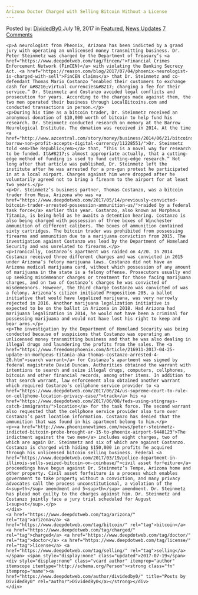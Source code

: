 ```yaml
---
Arizona Doctor Charged with Selling Bitcoin Without a License
---
```

<article class="post-listing post-21417 post type-post status-publish format-standard has-post-thumbnail hentry  tag-arizona tag-bitcoin tag-charged tag-doctor tag-license tag-selling">
    <div class="post-inner">
        <span>Posted by: <a href="https://www.deepdotweb.com/author/dividedby0/" title="">DividedBy0 </a></span>
    <span>July 19, 2017</span>
    <span>in <a href="https://www.deepdotweb.com/category/deepdot-news/" rel="category tag">Featured</a>, <a href="https://www.deepdotweb.com/category/news-updates/" rel="category tag">News Updates</a></span>
    <span><a href="https://www.deepdotweb.com/2017/07/19/arizona-doctor-charged-selling-bitcoin-without-license/#comments">7 Comments</a></span>
    </p>
    <div class="clear"></div>
    
    <p>A neurologist from Pheonix, Arizona has been indicted by a grand jury with operating an unlicensed money transmitting business. Dr. Peter Steinmetz was charged by the Department of Treasury’s <a href="https://www.deepdotweb.com/tag/fincen/">Financial Crimes Enforcement Network (FinCEN)</a> with violating the Banking Secrecy Act. <a href="https://reason.com/blog/2017/07/04/phoenix-neurologist-is-charged-with-sell">FinCEN claims</a> that Dr. Steinmetz and co-defendant Thomas Mario Costanzo “enabled their customers to exchange cash for &#8216;virtual currencies&#8217; charging a fee for their service.” Dr. Steinmetz and Costanzo avoided legal conflicts and prosecution for years. According to the charges made against them, the two men operated their business through LocalBitcoins.com and conducted transactions in person.</p>
    <p>During his time as a bitcoin trader, Dr. Steinmetz received an anonymous donation of $10,000 worth of bitcoin to help fund his research. Dr. Steinmetz conducted research on memory at the Barrow Neurological Institute. The donation was received in 2014. At the time <a href="http://www.azcentral.com/story/money/business/2014/06/21/bitcoins-barrow-non-profit-accepts-digital-currency/11228551/">Dr. Steinmetz told <em>The Republic</em></a> that, “This is a novel way for research to be funded. It&#8217;s almost appropriate actually, that a cutting-edge method of funding is used to fund cutting-edge research.” Not long after that article was published, Dr. Steinmetz left the institute after he was arrested for a pro-gun protest he participated in at a local airport. Charges against him were dropped after he voluntarily agreed not to bring a firearm to the airport for at least two years.</p>
    <p>Dr. Steinmetz’s business partner, Thomas Costanzo, was a bitcoin trader from Mesa, Arizona who was <a href="https://www.deepdotweb.com/2017/05/14/previously-convicted-bitcoin-trader-arrested-possession-ammunition-us/">raided by a federal task force</a> earlier this year. Costanzo, also known as Morpheus Titania, is being held as he awaits a detention hearing. Costanzo is also being charged with possession of three boxes of Winchester ammunition of different calibers. The boxes of ammunition contained sixty cartridges. The bitcoin trader was prohibited from possessing firearms and ammunition due to a marijuana conviction from 2015. The investigation against Costanzo was lead by the Department of Homeland Security and was unrelated to firearms.</p>
    <p>Ironically, Costanzo’s apartment was raided on 4/20. In 2014 Costanzo received three different charges and was convicted in 2015 under Arizona’s felony marijuana laws. Costanzo did not have an Arizona medical marijuana card, without which possession of any amount of marijuana in the state is a felony offense. Prosecutors usually end up seeking misdemeanor charges or treatment for those facing marijuana charges, and on two of Costanzo’s charges he was convicted of misdemeanors. However, the third charge Costanzo was convicted of was a felony. Arizona’s citizen initiated Proposition 205, a ballot initiative that would have legalized marijuana, was very narrowly rejected in 2016. Another marijuana legalization initiative is expected to be on the ballot in Arizona in 2018. Had Arizona had marijuana legalization in 2014, he would not have been a criminal for possessing marijuana and would not have lost his right to keep and bear arms.</p>
    <p>The investigation by the Department of Homeland Security was being conducted because of suspicions that Costanzo was operating an unlicensed money transmitting business and that he was also dealing in illegal drugs and laundering the profits from the sales. The <a href="https://www.freedomsphoenix.com/Article/216911-2017-04-25-update-on-morhpeus-titania-aka-thomas-costanzo-arrested-4-20.htm">search warrant</a> for Costanzo’s apartment was signed by federal magistrate David Duncan. Authorities obtained the warrant with intentions to search and seize illegal drugs, computers, cellphones, bitcoin and other financial records, among other items. In addition to that search warrant, law enforcement also obtained another warrant which required Costanzo’s cellphone service provider to <a href="https://www.deepdotweb.com/2017/06/24/us-supreme-court-to-rule-on-cellphone-location-privacy-case/">track</a> his <a href="https://www.deepdotweb.com/2017/06/08/feds-using-stingrays-catch-immigrants/">location</a> for the task force. The second warrant also requested that the cellphone service provider also turn over Costanzo’s past location information. Costanzo has denied that the ammunition that was found in his apartment belong to him.</p>
    <p><a href="http://www.phoenixnewtimes.com/news/peter-steinmetz-indicted-bitcoin-probe-brought-ar-15-to-phoenix-airport-9448123">The indictment against the two men</a> includes eight charges, two of which are again Dr. Steinmetz and six of which are against Costanzo. Costanzo is charged with hiding $150,000 in profits he acquired through his unlicensed bitcoin selling business. Federal <a href="https://www.deepdotweb.com/2017/03/19/police-department-in-illinois-sells-seized-bitcoin-on-coinbase/">civil asset forfeiture</a> proceedings have begun against Dr. Steinmetz’s Tempe, Arizona home and other property. Civil asset forfeiture is a process which enables government to take property without a conviction, and many privacy advocates call the process unconstitutional, a violation of the 4<sup>th</sup> amendment and 5<sup>th</sup> amendment. Dr. Steinmetz has plead not guilty to the charges against him. Dr. Steinmetz and Costanzo jointly face a jury trial scheduled for August 1<sup>st</sup>.</p>
    </div>
    <a href="https://www.deepdotweb.com/tag/arizona/" rel="tag">arizona</a> <a href="https://www.deepdotweb.com/tag/bitcoin/" rel="tag">bitcoin</a> <a href="https://www.deepdotweb.com/tag/charged/" rel="tag">charged</a> <a href="https://www.deepdotweb.com/tag/doctor/" rel="tag">doctor</a> <a href="https://www.deepdotweb.com/tag/license/" rel="tag">license</a> <a href="https://www.deepdotweb.com/tag/selling/" rel="tag">selling</a></span> <span style="display:none" class="updated">2017-07-19</span>
    <div style="display:none" class="vcard author" itemprop="author" itemscope itemtype="http://schema.org/Person"><strong class="fn" itemprop="name"><a href="https://www.deepdotweb.com/author/dividedby0/" title="Posts by DividedBy0" rel="author">DividedBy0</a></strong></div>
    </div>
</article>

